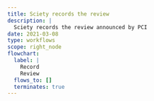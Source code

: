 ```yaml
---
title: Sciety records the review
description: |
  Sciety records the review announced by PCI
date: 2021-03-08
type: workflows
scope: right_node
flowchart:
  label: |
    Record
    Review
  flows_to: []
  terminates: true
---
```



